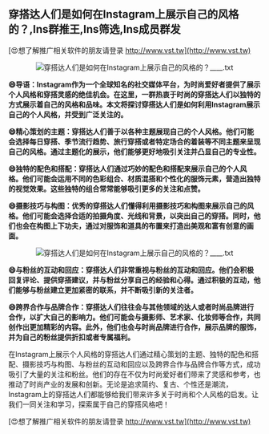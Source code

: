 ## **穿搭达人们是如何在Instagram上展示自己的风格的？,Ins群推王,Ins筛选,Ins成员群发**

[😍想了解推广相关软件的朋友请登录 http://www.vst.tw](http://www.vst.tw)

 <center><img src="https://vst.tw/MP4/tuiguang/png/2.png" alt="穿搭达人们是如何在Instagram上展示自己的风格的？____.txt"></center>

**😄导语：Instagram作为一个全球知名的社交媒体平台，为时尚爱好者提供了展示个人风格和穿搭灵感的绝佳机会。在这里，一群热衷于时尚的穿搭达人们以独特的方式展示着自己的风格和品味。本文将探讨穿搭达人们是如何利用Instagram展示自己的个人风格，并受到广泛关注的。**

**😄精心策划的主题：穿搭达人们善于以各种主题展现自己的个人风格。他们可能会选择每日穿搭、季节流行趋势、旅行穿搭或者特定场合的着装等不同主题来呈现自己的风格。通过主题化的展示，他们能够更好地吸引关注并凸显自己的专业性。**

**😄独特的配色和搭配：穿搭达人们通过巧妙的配色和搭配来展示自己的个人风格。他们可能会运用不同的色彩组合、材质混搭和个性化的服饰元素，营造出独特的视觉效果。这些独特的组合常常能够吸引更多的关注和点赞。**

**😄摄影技巧与构图：优秀的穿搭达人们懂得利用摄影技巧和构图来展示自己的风格。他们可能会选择合适的拍摄角度、光线和背景，以突出自己的穿搭。同时，他们也会在构图上下功夫，通过对服饰和道具的布置来打造出美观和富有创意的画面。**

 <center><img src="https://vst.tw/MP4/tuiguang/png/3.png" alt="穿搭达人们是如何在Instagram上展示自己的风格的？____.txt"></center>

**😄与粉丝的互动和回应：穿搭达人们非常重视与粉丝的互动和回应。他们会积极回复评论、提供穿搭建议，并与粉丝分享自己的经验和心得。通过积极的互动，他们能够与粉丝建立更加紧密的联系，并不断吸引新的关注者。**

**😄跨界合作与品牌合作：穿搭达人们往往会与其他领域的达人或者时尚品牌进行合作，以扩大自己的影响力。他们可能会与摄影师、艺术家、化妆师等合作，共同创作出更加精彩的内容。此外，他们也会与时尚品牌进行合作，展示品牌的服饰，并为自己的粉丝提供折扣或者专属福利。**

在Instagram上展示个人风格的穿搭达人们通过精心策划的主题、独特的配色和搭配、摄影技巧与构图、与粉丝的互动和回应以及跨界合作与品牌合作等方式，成功吸引了大量的关注和粉丝。他们的存在不仅为时尚爱好者们带来了灵感和参考，也推动了时尚产业的发展和创新。无论是追求简约、复古、个性还是潮流，Instagram上的穿搭达人们都能够给我们带来许多关于时尚和个人风格的启发。让我们一同关注和学习，探索属于自己的穿搭风格吧！

[😍想了解推广相关软件的朋友请登录 http://www.vst.tw](http://www.vst.tw)



